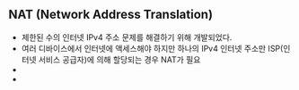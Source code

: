 ## NAT (Network Address Translation)
- 제한된 수의 인터넷 IPv4 주소 문제를 해결하기 위해 개발되었다.
- 여러 디바이스에서 인터넷에 액세스해야 하지만 하나의 IPv4 인터넷 주소만 ISP(인터넷 서비스 공급자)에 의해 할당되는 경우 NAT가 필요
- 
- 
